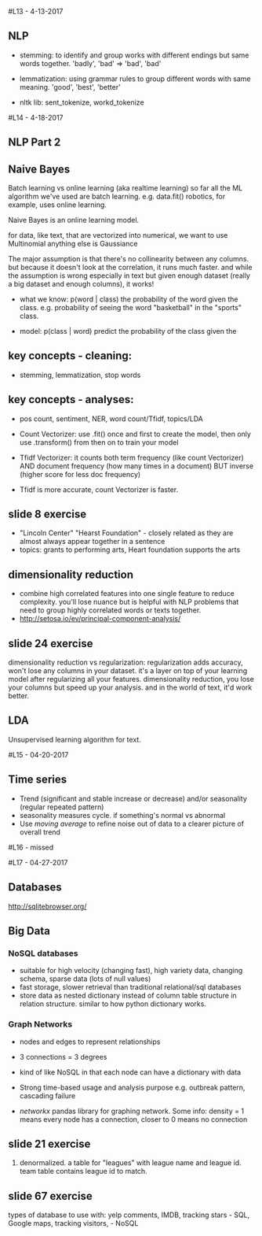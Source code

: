 #L13 - 4-13-2017

## NLP

- stemming: to identify and group works with different endings but same words together. 'badly', 'bad' => 'bad', 'bad'
- lemmatization: using grammar rules to group different words with same meaning. 'good', 'best', 'better'

- nltk lib: sent_tokenize, workd_tokenize

#L14 - 4-18-2017

## NLP Part 2

## Naive Bayes
Batch learning vs online learning (aka realtime learning)
so far all the ML algorithm we've used are batch learning. e.g. data.fit()
robotics, for example, uses online learning.

Naive Bayes is an online learning model.

for data, like text, that are vectorized into numerical, we want to use Multinomial anything else is Gaussiance

The major assumption is that there's no collinearity between any columns. but because it doesn't look at the correlation, it runs much faster. and while the assumption is wrong especially in text but given enough dataset (really a big dataset and enough columns), it works!

- what we know: p(word | class)
the probability of the word given the class.
e.g. probability of seeing the word "basketball" in the "sports" class.

- model: p(class | word)
predict the probability of the class given the


## key concepts - cleaning:
- stemming, lemmatization, stop words

## key concepts - analyses:
- pos count, sentiment, NER, word count/Tfidf, topics/LDA

- Count Vectorizer:
use .fit() once and first to create the model, then only use .transform() from then on to train your model
- Tfidf Vectorizer: it counts both term frequency (like count Vectorizer) AND document frequency (how many times in a document) BUT inverse (higher score for less doc frequency)
- Tfidf is more accurate, count Vectorizer is faster.

## slide 8 exercise
- "Lincoln Center" "Hearst Foundation" - closely related as they are almost always appear together in a sentence
- topics: grants to performing arts, Heart foundation supports the arts

## dimensionality reduction
- combine high correlated features into one single feature to reduce complexity. you'll lose nuance but is helpful with NLP problems that need to group highly correlated words or texts together.
- http://setosa.io/ev/principal-component-analysis/

## slide 24 exercise

dimensionality reduction vs regularization:
regularization adds accuracy, won't lose any columns in your dataset. it's a layer on top of your learning model after regularizing all your features. dimensionality reduction, you lose your columns but speed up your analysis. and in the world of text, it'd work better.

## LDA

Unsupervised learning algorithm for text.

#L15 - 04-20-2017

## Time series

- Trend (significant and stable increase or decrease) and/or seasonality (regular repeated pattern)
- seasonality measures cycle. if something's normal vs abnormal
- Use *moving average* to refine noise out of data to a clearer picture of overall trend

#L16 - missed

#L17 - 04-27-2017
## Databases
http://sqlitebrowser.org/

## Big Data
### NoSQL databases
- suitable for high velocity (changing fast), high variety data, changing schema, sparse data (lots of null values)
- fast storage, slower retrieval than traditional relational/sql databases
- store data as nested dictionary instead of column table structure in relation structure. similar to how python dictionary works.

### Graph Networks
- nodes and edges to represent relationships
- 3 connections = 3 degrees
- kind of like NoSQL in that each node can have a dictionary with data
- Strong time-based usage and analysis purpose e.g. outbreak pattern, cascading failure

- _networkx_ pandas library for graphing network. Some info: density = 1 means every node has a connection, closer to 0 means no connection

## slide 21 exercise
1. denormalized. a table for "leagues" with league name and league id. team table contains league id to match.

## slide 67 exercise
types of database to use with:
yelp comments, IMDB, tracking stars - SQL,
Google maps, tracking visitors, - NoSQL
